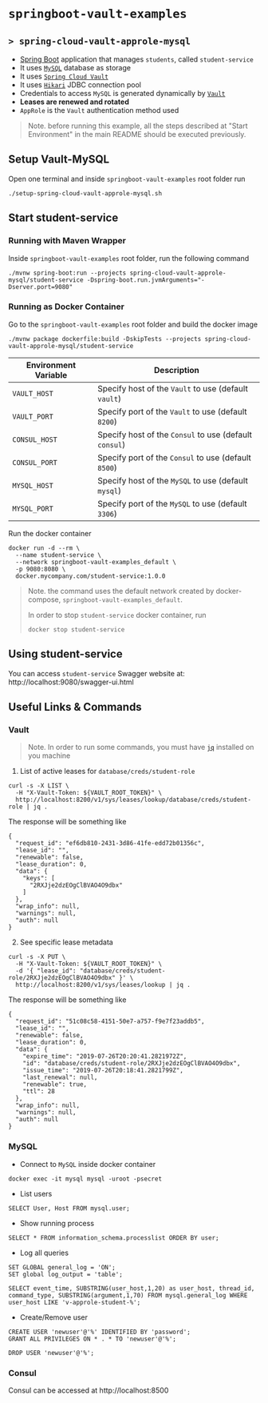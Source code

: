 # `springboot-vault-examples`
## `> spring-cloud-vault-approle-mysql`

- [Spring Boot](https://docs.spring.io/spring-boot/docs/current/reference/htmlsingle/) application that manages
`students`, called `student-service`
- It uses [`MySQL`](https://www.mysql.com/) database as storage
- It uses [`Spring Cloud Vault`](https://cloud.spring.io/spring-cloud-vault/spring-cloud-vault.html)
- It uses [`Hikari`](https://github.com/brettwooldridge/HikariCP) JDBC connection pool
- Credentials to access `MySQL` is generated dynamically by [`Vault`](https://www.vaultproject.io)
- **Leases are renewed and rotated**
- `AppRole` is the `Vault` authentication method used

> Note. before running this example, all the steps described at "Start Environment" in the main README should be
executed previously.

## Setup Vault-MySQL

Open one terminal and inside `springboot-vault-examples` root folder run
```
./setup-spring-cloud-vault-approle-mysql.sh
```

## Start student-service

### Running with Maven Wrapper

Inside `springboot-vault-examples` root folder, run the following command
```
./mvnw spring-boot:run --projects spring-cloud-vault-approle-mysql/student-service -Dspring-boot.run.jvmArguments="-Dserver.port=9080"
```

### Running as Docker Container

Go to the `springboot-vault-examples` root folder and build the docker image
```
./mvnw package dockerfile:build -DskipTests --projects spring-cloud-vault-approle-mysql/student-service
```
| Environment Variable | Description                                              |
| -------------------- | ---------------------------------------------------------|
| `VAULT_HOST`         | Specify host of the `Vault` to use (default `vault`)     |
| `VAULT_PORT`         | Specify port of the `Vault` to use (default `8200`)      |
| `CONSUL_HOST`        | Specify host of the `Consul` to use (default `consul`)   |
| `CONSUL_PORT`        | Specify port of the `Consul` to use (default `8500`)     |
| `MYSQL_HOST`         | Specify host of the `MySQL` to use (default `mysql`)     |
| `MYSQL_PORT`         | Specify port of the `MySQL` to use (default `3306`)      |

Run the docker container
```
docker run -d --rm \
  --name student-service \
  --network springboot-vault-examples_default \
  -p 9080:8080 \
  docker.mycompany.com/student-service:1.0.0
```
> Note. the command uses the default network created by docker-compose, `springboot-vault-examples_default`.
>
> In order to stop `student-service` docker container, run
> ```
> docker stop student-service 
> ```

## Using student-service

You can access `student-service` Swagger website at: http://localhost:9080/swagger-ui.html

## Useful Links & Commands

### Vault

> Note. In order to run some commands, you must have [`jq`](https://stedolan.github.io/jq) installed on you machine

1. List of active leases for `database/creds/student-role`
```
curl -s -X LIST \
  -H "X-Vault-Token: ${VAULT_ROOT_TOKEN}" \
  http://localhost:8200/v1/sys/leases/lookup/database/creds/student-role | jq .
```

The response will be something like
```
{
  "request_id": "ef6db810-2431-3d86-41fe-edd72b01356c",
  "lease_id": "",
  "renewable": false,
  "lease_duration": 0,
  "data": {
    "keys": [
      "2RXJje2dzEOgClBVAO4O9dbx"
    ]
  },
  "wrap_info": null,
  "warnings": null,
  "auth": null
}
```

2. See specific lease metadata
```
curl -s -X PUT \
  -H "X-Vault-Token: ${VAULT_ROOT_TOKEN}" \
  -d '{ "lease_id": "database/creds/student-role/2RXJje2dzEOgClBVAO4O9dbx" }' \
  http://localhost:8200/v1/sys/leases/lookup | jq .
```

The response will be something like
```
{
  "request_id": "51c08c58-4151-50e7-a757-f9e7f23addb5",
  "lease_id": "",
  "renewable": false,
  "lease_duration": 0,
  "data": {
    "expire_time": "2019-07-26T20:20:41.2821972Z",
    "id": "database/creds/student-role/2RXJje2dzEOgClBVAO4O9dbx",
    "issue_time": "2019-07-26T20:18:41.2821799Z",
    "last_renewal": null,
    "renewable": true,
    "ttl": 28
  },
  "wrap_info": null,
  "warnings": null,
  "auth": null
}
```

### MySQL

- Connect to `MySQL` inside docker container
```
docker exec -it mysql mysql -uroot -psecret
```

- List users
```
SELECT User, Host FROM mysql.user;
```

- Show running process
```
SELECT * FROM information_schema.processlist ORDER BY user;
```

- Log all queries
```
SET GLOBAL general_log = 'ON';
SET global log_output = 'table';

SELECT event_time, SUBSTRING(user_host,1,20) as user_host, thread_id, command_type, SUBSTRING(argument,1,70) FROM mysql.general_log WHERE user_host LIKE 'v-approle-student-%';
```

- Create/Remove user
```
CREATE USER 'newuser'@'%' IDENTIFIED BY 'password';
GRANT ALL PRIVILEGES ON * . * TO 'newuser'@'%';

DROP USER 'newuser'@'%';
```

### Consul

Consul can be accessed at http://localhost:8500
